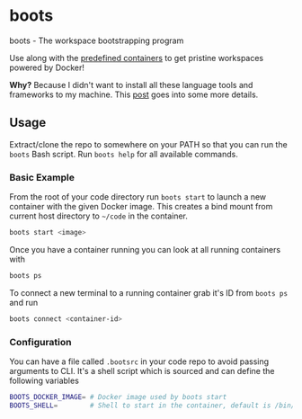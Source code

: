 # boots

boots - The workspace bootstrapping program

Use along with the [predefined containers](https://github.com/mayant15/devcontainers/) to get pristine workspaces
powered by Docker!

**Why?** Because I didn't want to install all these language tools and frameworks to my machine. This [post](https://mayantm.com/posts/workspace-bootstrapping-with-boots/) goes into some more details.

## Usage

Extract/clone the repo to somewhere on your PATH so that you can run the `boots` Bash script. Run `boots help` for all available commands.

### Basic Example

From the root of your code directory run `boots start` to launch a new container with the given Docker image. This
creates a bind mount from current host directory to `~/code` in the container.
```sh
boots start <image>
```

Once you have a container running you can look at all running containers with
```sh
boots ps
```

To connect a new terminal to a running container grab it's ID from `boots ps` and run
```sh
boots connect <container-id>
```

### Configuration

You can have a file called `.bootsrc` in your code repo to avoid passing arguments to CLI. It's a shell script which
is sourced and can define the following variables
```sh
BOOTS_DOCKER_IMAGE= # Docker image used by boots start
BOOTS_SHELL=        # Shell to start in the container, default is /bin/zsh
```

